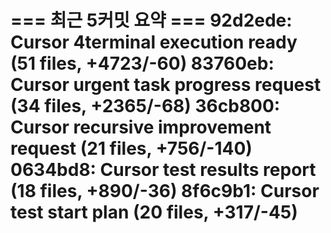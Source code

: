 === 최근 5커밋 요약 ===
92d2ede: Cursor 4terminal execution ready (51 files, +4723/-60)
83760eb: Cursor urgent task progress request (34 files, +2365/-68)
36cb800: Cursor recursive improvement request (21 files, +756/-140)
0634bd8: Cursor test results report (18 files, +890/-36)
8f6c9b1: Cursor test start plan (20 files, +317/-45)
=======================
